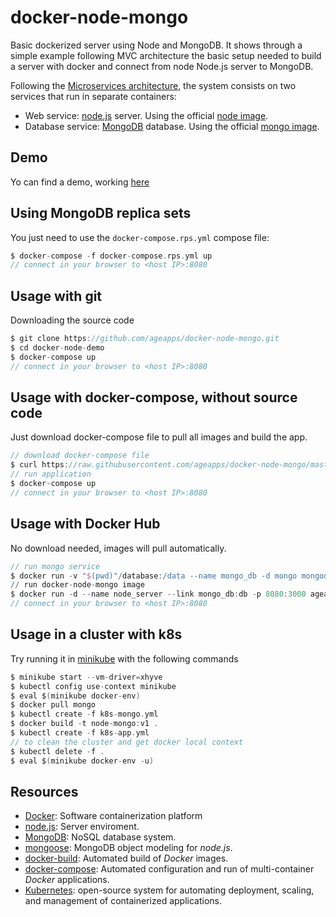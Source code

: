 # docker-node-mongo

Basic dockerized server using Node and MongoDB. It shows through a simple example following MVC architecture the basic setup needed to build a server with docker and connect from node Node.js server to MongoDB.

Following the [Microservices architecture], the system consists on two services that run in separate containers:

+ Web service: [node.js] server. Using the official [node image].
+ Database service: [MongoDB] database. Using the official [mongo image].


## Demo

Yo can find a demo, working [here]

## Using MongoDB replica sets
You just need to use the ```docker-compose.rps.yml``` compose file:


```groovy
$ docker-compose -f docker-compose.rps.yml up
// connect in your browser to <host IP>:8080
```

## Usage with git
Downloading the source code

```groovy
$ git clone https://github.com/ageapps/docker-node-mongo.git
$ cd docker-node-demo
$ docker-compose up
// connect in your browser to <host IP>:8080
```

## Usage with docker-compose, without source code
Just download docker-compose file to pull all images and build the app.

```groovy
// download docker-compose file
$ curl https://raw.githubusercontent.com/ageapps/docker-node-mongo/master/docker-hub-compose.yml -o docker-compose.yml
// run application
$ docker-compose up
// connect in your browser to <host IP>:8080
```

## Usage with Docker Hub
No download needed, images will pull automatically.

```groovy
// run mongo service
$ docker run -v "$(pwd)"/database:/data --name mongo_db -d mongo mongod --smallfiles
// run docker-node-mongo image
$ docker run -d --name node_server --link mongo_db:db -p 8080:3000 ageapps/docker-node-mongo
// connect in your browser to <host IP>:8080
```

## Usage in a cluster with k8s
Try running it in [minikube] with the following commands
```groovy
$ minikube start --vm-driver=xhyve
$ kubectl config use-context minikube
$ eval $(minikube docker-env)
$ docker pull mongo
$ kubectl create -f k8s-mongo.yml
$ docker build -t node-mongo:v1 .
$ kubectl create -f k8s-app.yml
// to clean the cluster and get docker local context
$ kubectl delete -f .
$ eval $(minikube docker-env -u) 
```


## Resources
+ [Docker]: Software containerization platform
+ [node.js]: Server enviroment.
+ [MongoDB]: NoSQL database system.
+ [mongoose]: MongoDB object modeling for *node.js*.
+ [docker-build]: Automated build of *Docker* images.
+ [docker-compose]: Automated configuration and run of multi-container *Docker* applications.
+ [Kubernetes]: open-source system for automating deployment, scaling, and management of containerized applications.

[here]: http://swarm1397.cloudhero.io:8081/
[Microservices architecture]: http://microservices.io/patterns/microservices.html
[node image]: https://hub.docker.com/_/node/
[mongo image]: https://hub.docker.com/_/mongo/
[MongoDB]: https://www.mongodb.com
[mongoose]: http://mongoosejs.com/index.html
[node.js]: http://nodejs.org
[Docker]: https://docs.docker.com/
[docker-compose]:https://docs.docker.com/compose/compose-file/
[docker-build]:https://docs.docker.com/engine/reference/builder/
[minikube]:https://github.com/kubernetes/minikube
[Kubernetes]:https://kubernetes.io/
